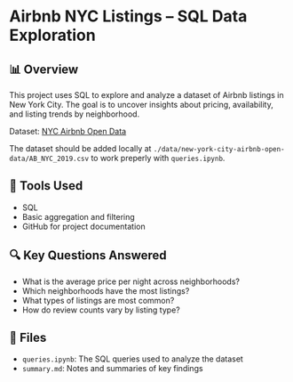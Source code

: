 # Airbnb NYC Listings – SQL Data Exploration

## 📊 Overview
This project uses SQL to explore and analyze a dataset of Airbnb listings in New York City. The goal is to uncover insights about pricing, availability, and listing trends by neighborhood.

Dataset: [NYC Airbnb Open Data](https://www.kaggle.com/datasets/dgomonov/new-york-city-airbnb-open-data)

The dataset should be added locally at `./data/new-york-city-airbnb-open-data/AB_NYC_2019.csv` to work preperly with `queries.ipynb`.

## 🔧 Tools Used
- SQL
- Basic aggregation and filtering
- GitHub for project documentation

## 🔍 Key Questions Answered
- What is the average price per night across neighborhoods?
- Which neighborhoods have the most listings?
- What types of listings are most common?
- How do review counts vary by listing type?

## 📁 Files
- `queries.ipynb`: The SQL queries used to analyze the dataset
- `summary.md`: Notes and summaries of key findings